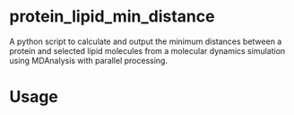 # protein_lipid_min_distance
A python script to calculate and output the minimum distances between a protein and selected lipid molecules from a molecular dynamics simulation using MDAnalysis with parallel processing.

# Usage